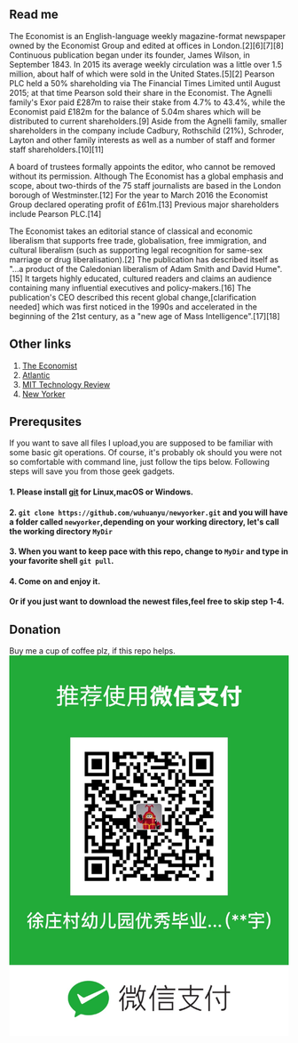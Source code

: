 ## Read me
The Economist is an English-language weekly magazine-format newspaper owned by the Economist Group and edited at offices in London.[2][6][7][8] Continuous publication began under its founder, James Wilson, in September 1843. In 2015 its average weekly circulation was a little over 1.5 million, about half of which were sold in the United States.[5][2] Pearson PLC held a 50% shareholding via The Financial Times Limited until August 2015; at that time Pearson sold their share in the Economist. The Agnelli family's Exor paid £287m to raise their stake from 4.7% to 43.4%, while the Economist paid £182m for the balance of 5.04m shares which will be distributed to current shareholders.[9] Aside from the Agnelli family, smaller shareholders in the company include Cadbury, Rothschild (21%), Schroder, Layton and other family interests as well as a number of staff and former staff shareholders.[10][11]

A board of trustees formally appoints the editor, who cannot be removed without its permission. Although The Economist has a global emphasis and scope, about two-thirds of the 75 staff journalists are based in the London borough of Westminster.[12] For the year to March 2016 the Economist Group declared operating profit of £61m.[13] Previous major shareholders include Pearson PLC.[14]

The Economist takes an editorial stance of classical and economic liberalism that supports free trade, globalisation, free immigration, and cultural liberalism (such as supporting legal recognition for same-sex marriage or drug liberalisation).[2] The publication has described itself as "...a product of the Caledonian liberalism of Adam Smith and David Hume".[15] It targets highly educated, cultured readers and claims an audience containing many influential executives and policy-makers.[16] The publication's CEO described this recent global change,[clarification needed] which was first noticed in the 1990s and accelerated in the beginning of the 21st century, as a "new age of Mass Intelligence".[17][18]

## Other links
1. [The Economist](https://github.com/wuhuanyu/the_economist)
2. [Atlantic](https://github.com/wuhuanyu/atlantic)
3. [MIT Technology Review](https://github.com/wuhuanyu/mit_tech)
4. [New Yorker](https://github.com/wuhuanyu/newyorker)

## Prerequsites

If you want to save all files I upload,you are supposed to be familiar with some basic git operations. Of course, it's probably ok should you were not so comfortable with command line, just follow the tips below. Following steps will save you from those geek gadgets. 

#### 1. Please install [git](https://git-scm.com/downloads) for Linux,macOS or Windows.

#### 2. `git clone https://github.com/wuhuanyu/newyorker.git` and you will have a folder called `newyorker`,depending on your working directory, let's call the working directory `MyDir`

#### 3. When you want to keep pace with this repo, change to `MyDir` and  type in your favorite shell `git pull`.

#### 4. Come on and enjoy it.


#### Or if you just want to download the newest files,feel free to skip step 1-4. 


## Donation 

Buy me a cup of coffee plz, if this repo helps.
![](./pay.jpg)
